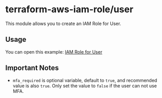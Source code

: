 terraform-aws-iam-role/user
===========================
This module allows you to create an IAM Role for User.


Usage
-----
You can open this example: [IAM Role for User](https://github.com/traveloka/terraform-aws-iam-role/tree/master/examples/user-iam)


Important Notes
---------------
* `mfa_required` is optional variable, default to `true`, and recommended value is also `true`. Only set the value to `false` if the user can not use MFA.
